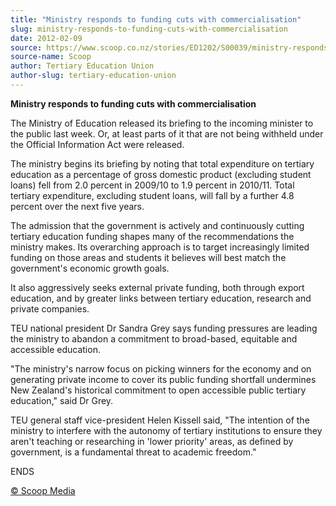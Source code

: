 ```yaml
---
title: "Ministry responds to funding cuts with commercialisation"
slug: ministry-responds-to-funding-cuts-with-commercialisation
date: 2012-02-09
source: https://www.scoop.co.nz/stories/ED1202/S00039/ministry-responds-to-funding-cuts-with-commercialisation.htm
source-name: Scoop
author: Tertiary Education Union
author-slug: tertiary-education-union
---
```


<p><b>Ministry responds to funding cuts with
commercialisation</b></p>

<p>The Ministry of Education released
its briefing to the incoming minister to the
public last week. Or, at least parts of it that are not
being withheld under the Official Information Act were
released.</p>

<p>The ministry begins its briefing by noting that
total expenditure on tertiary education as a percentage of
gross domestic product (excluding student loans) fell from
2.0 percent in 2009/10 to 1.9 percent in 2010/11. Total
tertiary expenditure, excluding student loans, will fall by
a further 4.8 percent over the next five years.</p>

<p>The
admission that the government is actively and continuously
cutting tertiary education funding shapes many of the
recommendations the ministry makes. Its overarching approach
is to target increasingly limited funding on those areas and
students it believes will best match the government's
economic growth goals.</p>

<p>It also aggressively seeks external
private funding, both through export education, and by
greater links between tertiary education, research and
private companies.</p>

<p>TEU national president Dr Sandra Grey
says funding pressures are leading the ministry to abandon a
commitment to broad-based, equitable and accessible
education.</p>

<p>"The ministry's narrow focus on picking winners
for the economy and on generating private income to cover
its public funding shortfall undermines New Zealand's
historical commitment to open accessible public tertiary
education," said Dr Grey.</p>

<p>TEU general staff vice-president
Helen Kissell said, "The intention of the ministry to
interfere with the autonomy of tertiary institutions to
ensure they aren't teaching or researching in 'lower
priority' areas, as defined by government, is a fundamental
threat to academic
freedom."</p>

<p>ENDS
</p>

<p>
<a href="http://www.scoop.co.nz/about/terms.html" target="_blank"><span>© Scoop Media</span></a>
         </p>